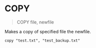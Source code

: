 # COPY

> COPY file, newfile

Makes a copy of specified file the newfile.

```
copy "test.txt", "test_backup.txt"
```


